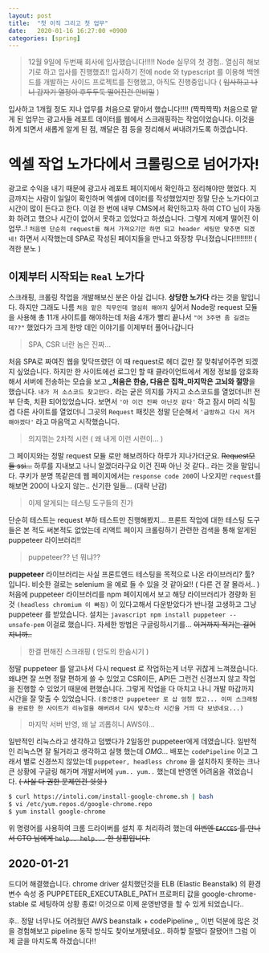 ```yaml
---
layout: post
title:  "첫 이직 그리고 첫 업무"
date:   2020-01-16 16:27:00 +0900
categories: [spring]
---
```

>12월 9일에 두번째 회사에 입사했습니다!!!!! Node 실무의 첫 경험.. 열심히 해보기로 하고 입사를 진행했죠!!
>입사하기 전에 node 와 typescript 를 이용해 백엔드를 개발하는 사이드 프로젝트를 진행했고, 아직도 진행중입니다 ( ~~입사하고 나니 갑자기 열정이 후두두둑 떨어진건 안비밀~~ )

 입사하고 1개월 정도 지나 업무를 처음으로 맡아서 했습니다!!!! (짝짝짝짝) 처음으로 맡게 된 업무는 광고사들 레포트 데이터를 웹에서 스크래핑하는 작업이었습니다. 이것을 하게 되면서 새롭게 알게 된 점, 깨달은 점 등을 정리해서 써내려가도록 하겠습니다.
# 엑셀 작업 노가다에서 크롤링으로 넘어가자!
 광고로 수익을 내기 때문에 광고사 레포트 페이지에서 확인하고 정리해야만 했었다. 지금까지는 사람이 일일이 확인하며 엑셀에 데이터를 작성했었지만 정말 단순 노가다이고 시간이 많이 든다고 한다. 이걸 한 번에 내부 CMS에서 확인하고자 하여 CTO 님이 자동화 하려고 했으나 시간이 없어서 못하고 있었다고 하셨습니다. 그렇게 저에게 떨어진 이 업무..! 
 `처음엔 단순히 request를 해서 가져오기만 하면 되고 header 세팅만 맞추면 되겠네!` 하면서 시작했는데 SPA로 작성된 페이지들을 만나고 와장창 무너졌습니다!!!!!!!!! ( 격한 분노 )

## 이제부터 시작되는 `Real` 노가다
 스크래핑, 크롤링 작업을 개발해보신 분은 아실 겁니다. **상당한 노가다** 라는 것을 말입니다.
하지만 그래도 나름 `처음 맡은 직무인데 열심히 해야지` 싶어서 Node랑 request 모듈을 사용해 총 11개 사이트를 해야하는데 처음 4개가 빨리 끝나서 `"어 3주면 좀 길겠는데??"` 했었다가 크게 한방 데인 이야기를 이제부터 풀어나갑니다

>SPA, CSR 너란 놈은 진짜...

 처음 SPA로 짜여진 웹을 맞닥뜨렸던 이 때 request로 헤더 값만 잘 맞춰넣어주면 되겠지 싶었습니다. 하지만 한 사이트에선 로그인 할 때 클라이언트에서 계정 정보를 암호화해서 서버에 전송하는 모습을 보고 **_처음은 한숨, 다음은 집착_마지막은 고뇌와 절망**을 했습니다. `내가 저 소스코드 찾고만다.` 라는 굳은 의지를 가지고 소스코드를 열었더니!! 전부 단축, 치환 되어있었습니다. 보면서 `'아 이건 진짜 아닌것 같다'` 하고 잠시 머리 식힐 겸 다른 사이트를 열었더니 그곳의 `Request` 패킷은 정말 단순해서 `'금방하고 다시 저거 해야겠다'` 라고 마음먹고 시작했습니다. 
> 의지꺾는 2차적 시련 ( 왜 내게 이런 시련이... )

 그 페이지와는 정말 request 모듈 로만 해보려하다 하루가 지나가더군요. ~~Request모듈 ssi...~~
하루를 지내보고 나니 알겠더라구요 이건 진짜 아닌 것 같다.. 라는 것을 말입니다.
쿠키가 분명 똑같은데 웹 페이지에서는 `response code 200`이 나오지만 `request`를 해보면 200이 나오지 않는.. 신기한 일들... (대략 난감)
> 이제 알게되는 테스팅 도구들의 진가

 단순히 테스트는 request 부하 테스트만 진행해봤지... 프론트 작업에 대한 테스팅 도구들은 본 적도 써본적도 없었는데 리액트 페이지 크롤링하기 관련한 검색을 통해 알게된 puppeteer 라이브러리!!
 > puppeteer?? 넌 뭐냐??

__puppeteer__ 라이브러리는 사실 프론트엔드 테스팅을 목적으로 나온 라이브러리? 툴? 입니다. 비슷한 걸로는 selenium 을 예로 들 수 있을 것 같아요!! ( 다른 건 잘 몰라서.. )
처음에 puppeteer 라이브러리를 npm 페이지에서 보고 해당 라이브러리가 경량화 된 것 `(headless chromium 이 빠짐)` 이 있다고해서 다운받았다가 반나절 고생하고 그냥 puppeteer 를 받았습니다. 설치는 ``` javascript npm install puppeteer --unsafe-pem ``` 이걸로 했습니다. 자세한 방법은 구글링하시기를... ~~이거까지 적기는 길어지니까..~~
> 한결 편해진 스크래핑 ( 안도의 한숨시기 )

정말 puppeteer 를 알고나서 다시 request 로 작업하는게 너무 귀찮게 느껴졌습니다. 왜냐면 잘 쓰면 정말 편하게 쓸 수 있었고 CSR이든, API든 그런건 신경쓰지 않고 작업을 진행할 수 있었기 때문에 편했습니다. 그렇게 작업을 다 마치고 나니 개발 마감까지 시간을 잘 맞출 수 있었습니다. `(중간중간 puppeteer 로 삽 엄청 팠고... 이미 스크래핑을 완료한 한 사이트가 리뉴얼을 해버려서 다시 맞추느라 시간을 거의 다 보냈네요...)`

> 마지막 서버 반영, 왜 날 괴롭히니 AWS야...

일반적인 리눅스라고 생각하고 덤볐다가 2일동안 puppeteer에게 데였습니다. 일반적인 리눅스면 잘 될거라고 생각하고 실행 했는데 *OMG...* 
  배포는 `codePipeline` 이고 그래서 별로 신경쓰지 않았는데 `puppeteer, headless chrome` 을 설치하지 못하는 크나큰 상황에 구글링 해가며 개발서버에 `yum.. yum..`  했는데 반영엔 어려움을 겪었습니다. ~~( 사실 다 권한 문제인건 쉿쉿 )~~
```bash
$ curl https://intoli.com/install-google-chrome.sh | bash
$ vi /etc/yum.repos.d/google-chrome.repo
$ yum install google-chrome
```

위 명령어를 사용하여 크롬 드라이버를 설치 후 처리하려 했는데 ~~이번엔 `EACCES` 를 만나서 CTO 님에게 `help.. help...` 한 상황입니다.~~

2020-01-21
---
드디어 해결했습니다. chrome driver 설치했던것을 ELB (Elastic Beanstalk) 의 환경변수 속성 중 PUPPETEER_EXECUTABLE_PATH 프로퍼티 값을 google-chrome-stable 로 세팅하여 상황 종료! 이것으로 이제 운영반영을 할 수 있게 되었습니다.. 

후.. 정말 너무나도 어려웠던 AWS beanstalk + codePipeline ,, 이번 덕분에 많은 것을 경험해보고 pipeline 동작 방식도 찾아보게됐네요.. 하하핳 잘됐다 잘됐어!! 그럼 이제 글을 마치도록 하겠습니다!!

